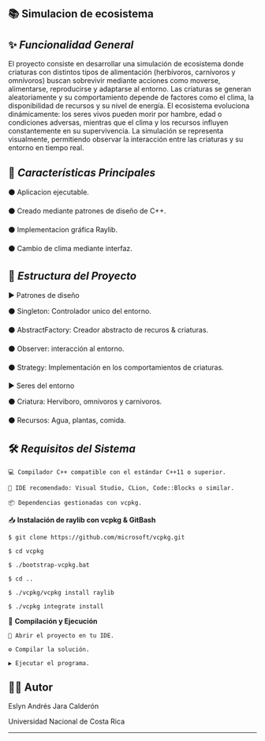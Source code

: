 📚 **Simulacion de ecosistema**
---
✨ _Funcionalidad General_
---

 El proyecto consiste en desarrollar una simulación de ecosistema donde criaturas con distintos tipos de alimentación (herbívoros, carnívoros y omnívoros) buscan sobrevivir mediante acciones como moverse, alimentarse, reproducirse y adaptarse al entorno. Las criaturas se generan aleatoriamente y su comportamiento depende de factores como el clima, la disponibilidad de recursos y su nivel de energía. El ecosistema evoluciona dinámicamente: los seres vivos pueden morir por hambre, edad o condiciones adversas, mientras que el clima y los recursos influyen constantemente en su supervivencia. La simulación se representa visualmente, permitiendo observar la interacción entre las criaturas y su entorno en tiempo real.

🚩 _Características Principales_
---

  ⚫ Aplicacion ejecutable.
  
  ⚫ Creado mediante patrones de diseño de C++.
  
  ⚫ Implementacion gráfica Raylib.
  
  ⚫ Cambio de clima mediante interfaz.

🧱 _Estructura del Proyecto_
---

  ► Patrones de diseño

  ⚫ Singleton: Controlador unico del entorno.

  ⚫ AbstractFactory: Creador abstracto de recuros & criaturas.

  ⚫ Observer: interacción al entorno.

  ⚫ Strategy: Implementación en los comportamientos de criaturas.

   ► Seres del entorno

   ⚫ Criatura: Herviboro, omnivoros y carnivoros.
   
   ⚫ Recursos: Agua, plantas, comida.

🛠️ _Requisitos del Sistema_
---    
    💻 Compilador C++ compatible con el estándar C++11 o superior.
  
    🧠 IDE recomendado: Visual Studio, CLion, Code::Blocks o similar.
  
    📦 Dependencias gestionadas con vcpkg.

📥 **Instalación de raylib con vcpkg & GitBash**

    $ git clone https://github.com/microsoft/vcpkg.git

    $ cd vcpkg

    $ ./bootstrap-vcpkg.bat

    $ cd ..

    $ ./vcpkg/vcpkg install raylib

    $ ./vcpkg integrate install


🚀 **Compilación y Ejecución**
    
    📁 Abrir el proyecto en tu IDE.

    ⚙️ Compilar la solución.

    ▶️ Ejecutar el programa.

🧑‍💻 **Autor**
---

Eslyn Andrés Jara Calderón

Universidad Nacional de Costa Rica

---
